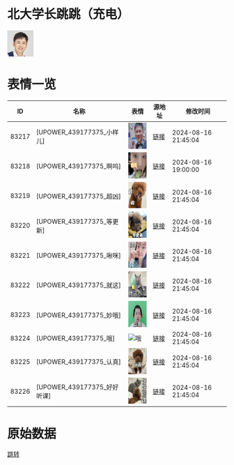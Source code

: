 # 北大学长跳跳（充电）

<img src="./cover.png" height="60" alt="cover" />

# 表情一览

|ID|名称|表情|源地址|修改时间|
|----|----|----|----|----|
|83217|[UPOWER_439177375_小样儿]|<img src="./pic/083217_%5BUPOWER_439177375_小样儿%5D.png" height="60" alt="小样儿"/>|[链接](http://i0.hdslb.com/bfs/garb/9029af2507dd6175402282037dd3acd0d3f81a59.png)|2024-08-16 21:45:04|
|83218|[UPOWER_439177375_啊呜]|<img src="./pic/083218_%5BUPOWER_439177375_啊呜%5D.png" height="60" alt="啊呜"/>|[链接](http://i0.hdslb.com/bfs/garb/a709269e9c75c21dbdc93acfc20047913d3d43fa.png)|2024-08-16 19:00:00|
|83219|[UPOWER_439177375_超凶]|<img src="./pic/083219_%5BUPOWER_439177375_超凶%5D.png" height="60" alt="超凶"/>|[链接](http://i0.hdslb.com/bfs/garb/dd764266c90cb934014722236d7e116e0895eac8.png)|2024-08-16 21:45:04|
|83220|[UPOWER_439177375_等更新]|<img src="./pic/083220_%5BUPOWER_439177375_等更新%5D.png" height="60" alt="等更新"/>|[链接](http://i0.hdslb.com/bfs/garb/105918f4d9f49bd195182b927d47a72ffd19dc1a.png)|2024-08-16 21:45:04|
|83221|[UPOWER_439177375_啾咪]|<img src="./pic/083221_%5BUPOWER_439177375_啾咪%5D.png" height="60" alt="啾咪"/>|[链接](http://i0.hdslb.com/bfs/garb/7888195ea11ea226ade1c30f64e54dce012dde2f.png)|2024-08-16 21:45:04|
|83222|[UPOWER_439177375_就这]|<img src="./pic/083222_%5BUPOWER_439177375_就这%5D.png" height="60" alt="就这"/>|[链接](http://i0.hdslb.com/bfs/garb/48f268633af649825b91ff83a4e3227f905aab24.png)|2024-08-16 21:45:04|
|83223|[UPOWER_439177375_妙哦]|<img src="./pic/083223_%5BUPOWER_439177375_妙哦%5D.png" height="60" alt="妙哦"/>|[链接](http://i0.hdslb.com/bfs/garb/46609d84b5f047dc00fe8a271486ab1f2f592a9e.png)|2024-08-16 21:45:04|
|83224|[UPOWER_439177375_哦]|<img src="./pic/083224_%5BUPOWER_439177375_哦%5D.png" height="60" alt="哦"/>|[链接](http://i0.hdslb.com/bfs/garb/83817a083d7f84cd62c4e8f786e50a1dbd23a5c3.png)|2024-08-16 21:45:04|
|83225|[UPOWER_439177375_认真]|<img src="./pic/083225_%5BUPOWER_439177375_认真%5D.png" height="60" alt="认真"/>|[链接](http://i0.hdslb.com/bfs/garb/fd1c3b340dbcf68360cf3df619fbbd65046a346d.png)|2024-08-16 21:45:04|
|83226|[UPOWER_439177375_好好听课]|<img src="./pic/083226_%5BUPOWER_439177375_好好听课%5D.png" height="60" alt="好好听课"/>|[链接](http://i0.hdslb.com/bfs/garb/faa1a7422e2889ed000364a681c33b965ed17f2d.png)|2024-08-16 21:45:04|

# 原始数据

[跳转](./raw.json)

